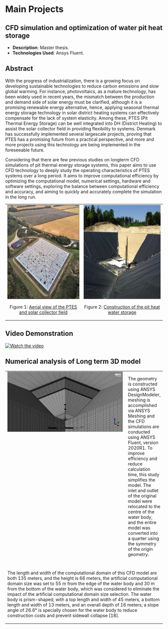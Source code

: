 # Main Projects

## CFD simulation and optimization of water pit heat storage
- **Description**: Master thesis.
- **Technologies Used**: Ansys Fluent.

## Abstract
With the progress of industrialization, there is a growing focus on developing sustainable technologies to reduce carbon emissions and slow global warming. For instance, photovoltaics, as a mature technology, has been widely used in recent years, the mismatch between the production and demand side of solar energy must be clarified, although it is a promising renewable energy alternative, hence, applying seasonal thermal energy storage technology in solar district heating systems can effectively compensate for the lack of system elasticity. Among these, PTES (Pit Thermal Energy Storage) can be well integrated into DH (District Heating) to assist the solar collector field in providing flexibility to systems. Denmark has successfully implemented several large­scale projects, proving that PTES has a promising future from a practical perspective, and more and more projects using this technology are being implemented in the foreseeable future.

Considering that there are few previous studies on long­term CFD simulations of pit thermal energy storage systems, this paper aims to use CFD technology to deeply study the operating characteristics of PTES systems over a long period. It aims to improve computational efficiency by optimizing the computational model, numerical settings, hardware and software settings, exploring the balance between computational efficiency and accuracy, and aiming to quickly and accurately complete the simulation in the long run. 

<table>
  <tr>
    <td style="text-align: center;">
      <img src="https://github.com/YuechenTUM/Yuechen/raw/main/Figures/Dronninglund%20PTES.jpg" alt="Dronninglund PTES" width="500" height="300"/>
      <p>
        Figure 1: <a href="https://planenergi.eu/wp-content/uploads/2023/09/SUNSTORE-3-Phase-2-Implementation.pdf" target="_blank">Aerial view of the PTES and solar collector field</a>
      </p>
    </td>
    <td style="text-align: center;">
      <img src="https://github.com/YuechenTUM/Yuechen/raw/main/Figures/Dronninglund%20Implementation.png" alt="Dronninglund Implementation" width="500" height="300"/>
      <p>
        Figure 2: <a href="https://planenergi.eu/wp-content/uploads/2023/09/SUNSTORE-3-Phase-2-Implementation.pdf" target="_blank">Construction of the pit heat water storage</a>
      </p>
    </td>
  </tr>
</table>

## Video Demonstration
[![Watch the video](https://img.youtube.com/vi/qmprPzF2EIw/0.jpg)](https://www.youtube.com/watch?v=qmprPzF2EIw)

## Numerical analysis of Long term 3D model

<table style="width: 100%;">
  <tr>
    <td style="width: 100%; vertical-align: top;">
      <img src="https://github.com/YuechenTUM/Yuechen/raw/main/Figures/Model_Mesh.jpg" alt="Model Mesh" style="width: 100%;"/>
    </td>
    <td style="width: 25%; vertical-align: top; padding-left: 10px;">
      <p>
        The geometry is constructed using ANSYS DesignModeler, meshing is accomplished via ANSYS Meshing and the CFD simulations are conducted using ANSYS Fluent, version 2020R1. To improve efficiency and reduce calculation time, this study simplifies the model. The inlet and outlet of the original model were relocated to the centre of the water body, and the entire model was converted into a quarter using the symmetry of the origin geometry.
      </p>
    </td>
  </tr>
  <tr>
    <td colspan="2" style="padding-top: 10px;">
      <p>
        The length and width of the computational domain of this CFD model are both 135 meters, and the height is 66 meters, the artificial computational domain size was set to 55 m from the edge of the water body and 30 m from the bottom of the water body, which was considered to eliminate the impact of the artificial computational domain size selection. The water body is prism-shaped, with a top length and width of 45 meters, a bottom length and width of 13 meters, and an overall depth of 16 meters; a slope angle of 26.6° is specially chosen for the water body to reduce construction costs and prevent sidewall collapse [18].
      </p>
    </td>
  </tr>
</table>
